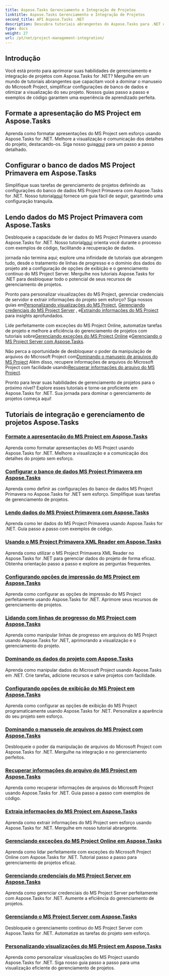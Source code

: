 ```yaml
---
title: Aspose.Tasks Gerenciamento e Integração de Projetos
linktitle: Aspose.Tasks Gerenciamento e Integração de Projetos
second_title: API Aspose.Tasks .NET
description: Descubra tutoriais abrangentes do Aspose.Tasks para .NET que cobrem gerenciamento, integração e personalização do MS Project. Aprimore suas habilidades de gerenciamento de projetos agora!
type: docs
weight: 27
url: /pt/net/project-management-integration/
---
```


## Introdução

Você está pronto para aprimorar suas habilidades de gerenciamento e integração de projetos com Aspose.Tasks for .NET? Mergulhe em um mundo de tutoriais abrangentes que capacitam você a dominar o manuseio do Microsoft Project, simplificar configurações de banco de dados e otimizar a visualização do seu projeto. Nossos guias passo a passo e exemplos de código garantem uma experiência de aprendizado perfeita.

## Formate a apresentação do MS Project em Aspose.Tasks
Aprenda como formatar apresentações do MS Project sem esforço usando Aspose.Tasks for .NET. Melhore a visualização e comunicação dos detalhes do projeto, destacando-os. Siga nosso guia[aqui](./presentation-format/) para um passo a passo detalhado.

## Configurar o banco de dados MS Project Primavera em Aspose.Tasks
 Simplifique suas tarefas de gerenciamento de projetos definindo as configurações do banco de dados MS Project Primavera com Aspose.Tasks for .NET. Nosso tutorial[aqui](./primavera-database-settings/) fornece um guia fácil de seguir, garantindo uma configuração tranquila.

## Lendo dados do MS Project Primavera com Aspose.Tasks
 Desbloqueie a capacidade de ler dados do MS Project Primavera usando Aspose.Tasks for .NET. Nosso tutorial[aqui](./primavera-data-reading/) orienta você durante o processo com exemplos de código, facilitando a recuperação de dados.

jornada não termina aqui; explore uma infinidade de tutoriais que abrangem tudo, desde o tratamento de linhas de progresso e o domínio dos dados do projeto até a configuração de opções de exibição e o gerenciamento contínuo do MS Project Server. Mergulhe nos tutoriais Aspose.Tasks for .NET para desbloquear todo o potencial de seus recursos de gerenciamento de projetos.

 Pronto para personalizar visualizações do MS Project, gerenciar credenciais de servidor e extrair informações do projeto sem esforço? Siga nossos guias em[Personalizando visualizações do MS Project](./project-views/), [Gerenciando credenciais do MS Project Server](./project-server-credentials/) , e[Extraindo informações do MS Project](./project-information/) para insights aprofundados.

 Lide perfeitamente com exceções do MS Project Online, automatize tarefas de projeto e melhore a eficiência do gerenciamento de projetos com tutoriais sobre[Gerenciando exceções do MS Project Online](./project-online-exceptions/) e[Gerenciando o MS Project Server com Aspose.Tasks](./project-server-management/).

 Não perca a oportunidade de desbloquear o poder da manipulação de arquivos do Microsoft Project com[Dominando o manuseio de arquivos do MS Project](./project-file-formats/) Além disso, recupere informações de arquivos do Microsoft Project com facilidade usando[Recuperar informações do arquivo do MS Project](./project-file-information/).

Pronto para levar suas habilidades de gerenciamento de projetos para o próximo nível? Explore esses tutoriais e torne-se proficiente em Aspose.Tasks for .NET. Sua jornada para dominar o gerenciamento de projetos começa aqui!

## Tutoriais de integração e gerenciamento de projetos Aspose.Tasks
### [Formate a apresentação do MS Project em Aspose.Tasks](./presentation-format/)
Aprenda como formatar apresentações do MS Project usando Aspose.Tasks for .NET. Melhore a visualização e a comunicação dos detalhes do projeto sem esforço.
### [Configurar o banco de dados MS Project Primavera em Aspose.Tasks](./primavera-database-settings/)
Aprenda como definir as configurações do banco de dados MS Project Primavera no Aspose.Tasks for .NET sem esforço. Simplifique suas tarefas de gerenciamento de projetos.
### [Lendo dados do MS Project Primavera com Aspose.Tasks](./primavera-data-reading/)
Aprenda como ler dados do MS Project Primavera usando Aspose.Tasks for .NET. Guia passo a passo com exemplos de código.
### [Usando o MS Project Primavera XML Reader em Aspose.Tasks](./primavera-xml-reader/)
Aprenda como utilizar o MS Project Primavera XML Reader no Aspose.Tasks for .NET para gerenciar dados do projeto de forma eficaz. Obtenha orientação passo a passo e explore as perguntas frequentes.
### [Configurando opções de impressão do MS Project em Aspose.Tasks](./print-options/)
Aprenda como configurar as opções de impressão do MS Project perfeitamente usando Aspose.Tasks for .NET. Aprimore seus recursos de gerenciamento de projetos.
### [Lidando com linhas de progresso do MS Project com Aspose.Tasks](./progress-lines/)
Aprenda como manipular linhas de progresso em arquivos do MS Project usando Aspose.Tasks for .NET, aprimorando a visualização e o gerenciamento do projeto.
### [Dominando os dados do projeto com Aspose.Tasks](./project-data/)
Aprenda como manipular dados do Microsoft Project usando Aspose.Tasks em .NET. Crie tarefas, adicione recursos e salve projetos com facilidade.
### [Configurando opções de exibição do MS Project em Aspose.Tasks](./project-display-options/)
Aprenda como configurar as opções de exibição do MS Project programaticamente usando Aspose.Tasks for .NET. Personalize a aparência do seu projeto sem esforço.
### [Dominando o manuseio de arquivos do MS Project com Aspose.Tasks](./project-file-formats/)
Desbloqueie o poder da manipulação de arquivos do Microsoft Project com Aspose.Tasks for .NET. Mergulhe na integração e no gerenciamento perfeitos.
### [Recuperar informações do arquivo do MS Project em Aspose.Tasks](./project-file-information/)
Aprenda como recuperar informações de arquivos do Microsoft Project usando Aspose.Tasks for .NET. Guia passo a passo com exemplos de código.
### [Extraia informações do MS Project em Aspose.Tasks](./project-information/)
Aprenda como extrair informações do MS Project sem esforço usando Aspose.Tasks for .NET. Mergulhe em nosso tutorial abrangente.
### [Gerenciando exceções do MS Project Online em Aspose.Tasks](./project-online-exceptions/)
Aprenda como lidar perfeitamente com exceções do Microsoft Project Online com Aspose.Tasks for .NET. Tutorial passo a passo para gerenciamento de projetos eficaz.
### [Gerenciando credenciais do MS Project Server em Aspose.Tasks](./project-server-credentials/)
Aprenda como gerenciar credenciais do MS Project Server perfeitamente com Aspose.Tasks for .NET. Aumente a eficiência do gerenciamento de projetos.
### [Gerenciando o MS Project Server com Aspose.Tasks](./project-server-management/)
Desbloqueie o gerenciamento contínuo do MS Project Server com Aspose.Tasks for .NET. Automatize as tarefas do projeto sem esforço.
### [Personalizando visualizações do MS Project em Aspose.Tasks](./project-views/)
Aprenda como personalizar visualizações do MS Project usando Aspose.Tasks for .NET. Siga nosso guia passo a passo para uma visualização eficiente do gerenciamento de projetos.